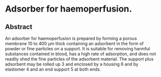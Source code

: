 # Adsorber for haemoperfusion.

## Abstract
An adsorber for haemoperfusion is prepared by forming a porous membrane 10 to 400 µm thick containing an adsorbent in the form of powder or fine particles on a support. It is suitable for removing harmful substances contained in blood, has a high rate of adsorption, and does not readily shed the fine particles of the adsorbent material. The support plus adsorbent may be rolled up 3 and enclosed by a housing 6 and by elastomer 4 and an end support 5 at both ends.
